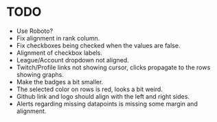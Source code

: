 # TODO

- Use Roboto?
- Fix alignment in rank column.
- Fix checkboxes being checked when the values are false.
- Alignment of checkbox labels.
- League/Account dropdown not aligned.
- Twitch/Profile links not showing cursor, clicks propagate to the rows showing graphs.
- Make the badges a bit smaller.
- The selected color on rows is red, looks a bit weird.
- Github link and logo should align with the left and right sides.
- Alerts regarding missing datapoints is missing some margin and alignment.
